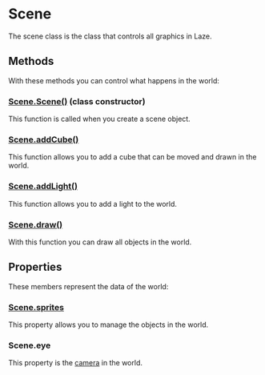 # Scene

The scene class is the class that controls all graphics in Laze.

## Methods

With these methods you can control what happens in the world:

### [Scene.Scene()](/lib/3d/scene/constructor) (class constructor)

This function is called when you create a scene object.

### [Scene.addCube()](/lib/3d/scene/addcube)

This function allows you to add a cube that can be moved and drawn in the world.

### [Scene.addLight()](/lib/3d/scene/addlight)

This function allows you to add a light to the world.

### [Scene.draw()](/lib/3d/scene/draw)

With this function you can draw all objects in the world.

## Properties

These members represent the data of the world:

### [Scene.sprites](/lib/3d/scene/sprites)

This property allows you to manage the objects in the world.

### Scene.eye

This property is the [camera](/lib/3d/camera/index) in the world.